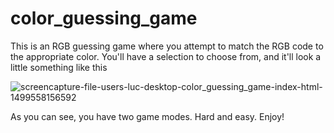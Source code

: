# color_guessing_game
This is an RGB guessing game where you attempt to match the RGB code to the appropriate color. You'll have a selection to choose from, and it'll look a little something like this

![screencapture-file-users-luc-desktop-color_guessing_game-index-html-1499558156592](https://user-images.githubusercontent.com/22529445/27990043-da2d7c1c-63fe-11e7-8052-46e1a5aa44c7.png)

As you can see, you have two game modes. Hard and easy. Enjoy!
